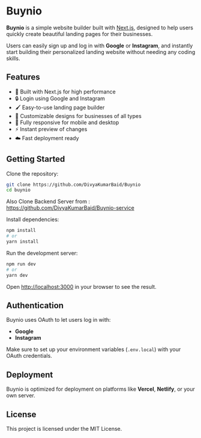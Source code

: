 # Buynio

**Buynio** is a simple website builder built with [Next.js](https://nextjs.org/), designed to help users quickly create beautiful landing pages for their businesses.

Users can easily sign up and log in with **Google** or **Instagram**, and instantly start building their personalized landing website without needing any coding skills.


## Features

- 🚀 Built with Next.js for high performance
- 🔒 Login using Google and Instagram
- 🖌️ Easy-to-use landing page builder
- 🎨 Customizable designs for businesses of all types
- 📱 Fully responsive for mobile and desktop
- ⚡ Instant preview of changes
- ☁️ Fast deployment ready

## Getting Started

Clone the repository:

```bash
git clone https://github.com/DivyaKumarBaid/Buynio
cd buynio

```
Also Clone Backend Server from : https://github.com/DivyaKumarBaid/Buynio-service

Install dependencies:

```bash
npm install
# or
yarn install

```

Run the development server:

```bash
npm run dev
# or
yarn dev

```

Open [http://localhost:3000](http://localhost:3000/) in your browser to see the result.

## Authentication

Buynio uses OAuth to let users log in with:

- **Google**
- **Instagram**

Make sure to set up your environment variables (`.env.local`) with your OAuth credentials.

## Deployment

Buynio is optimized for deployment on platforms like **Vercel**, **Netlify**, or your own server.

## License

This project is licensed under the MIT License.
